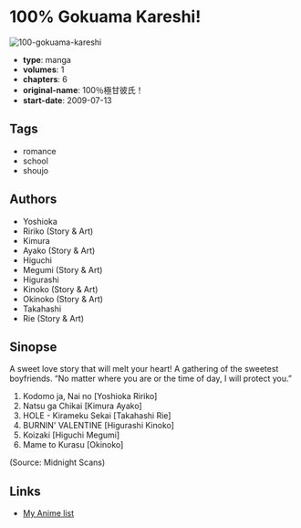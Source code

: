 # 100% Gokuama Kareshi!

![100-gokuama-kareshi](https://cdn.myanimelist.net/images/manga/1/40514.jpg)

-   **type**: manga
-   **volumes**: 1
-   **chapters**: 6
-   **original-name**: 100％極甘彼氏！
-   **start-date**: 2009-07-13

## Tags

-   romance
-   school
-   shoujo

## Authors

-   Yoshioka
-   Ririko (Story & Art)
-   Kimura
-   Ayako (Story & Art)
-   Higuchi
-   Megumi (Story & Art)
-   Higurashi
-   Kinoko (Story & Art)
-   Okinoko (Story & Art)
-   Takahashi
-   Rie (Story & Art)

## Sinopse

A sweet love story that will melt your heart!
A gathering of the sweetest boyfriends.
“No matter where you are or the time of day, I will protect you.”

1. Kodomo ja, Nai no [Yoshioka Ririko]
2. Natsu ga Chikai [Kimura Ayako]
3. HOLE - Kirameku Sekai [Takahashi Rie]
4. BURNIN' VALENTINE [Higurashi Kinoko]
5. Koizaki [Higuchi Megumi]
6. Mame to Kurasu [Okinoko]

(Source: Midnight Scans)

## Links

-   [My Anime list](https://myanimelist.net/manga/25168/100_Gokuama_Kareshi)
